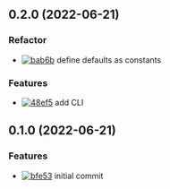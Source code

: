 ## 0.2.0 (2022-06-21)

### Refactor

- [![bab6b](https://img.shields.io/badge/-bab6b-%23121011.svg?style=flat-square&logo=github&logoColor=white)](https://github.com/brianburwell11/prettierjson/commit/bab6bb92809d72f176ce4ed9184a84575da80871) define defaults as constants

### Features

- [![48ef5](https://img.shields.io/badge/-48ef5-%23121011.svg?style=flat-square&logo=github&logoColor=white)](https://github.com/brianburwell11/prettierjson/commit/48ef554c75371f72d26724eb19166bf3533ca2b2) add CLI

## 0.1.0 (2022-06-21)

### Features

- [![bfe53](https://img.shields.io/badge/-bfe53-%23121011.svg?style=flat-square&logo=github&logoColor=white)](https://github.com/brianburwell11/prettierjson/commit/bfe5300f6a2432948182c9ec14134b6de4d85f6d) initial commit
